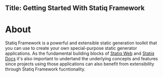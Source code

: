 ﻿Title: Getting Started With Statiq Framework
---

# About

Statiq Framework is a powerful and extensible static generation toolkit that you can use to create your own special-purpose static generator applications.
As the fundamental building blocks of [Statiq Web](/web) and [Statiq Docs](/docs) it's also important to undertand the underlying concepts and features
since projects using those applications can also benefit from extensibility through Statiq Framework fucntionality.